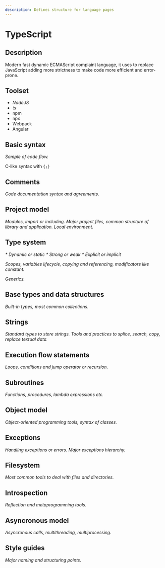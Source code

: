 ```yaml
---
description: Defines structure for language pages
---
```


# TypeScript

## Description

Modern fast dynamic ECMAScript complaint language, it uses to replace JavaScript adding more strictness to make code more efficient and error-prone.

## Toolset

* _NodeJS_
* _ts_
* npm
* npx
* Webpack
* Angular

## Basic syntax

_Sample of code flow._

C-like syntax with `{;}`

## Comments

_Code documentation syntax and agreements._

## Project model

_Modules, import or including. Major project files, common structure of library and application. Local environment._

## Type system

_\* Dynamic or static_ _\* Strong or weak_ _\* Explicit or implicit_

_Scopes, variables lifecycle, copying and referencing, modificators like constant._

_Generics._

## Base types and data structures

_Built-in types, most common collections._

## Strings

_Standard types to store strings. Tools and practices to splice, search, copy, replace textual data._

## Execution flow statements

_Loops, conditions and jump operator or recursion._

## Subroutines

_Functions, procedures, lambda expressions etc._

## Object model

_Object-oriented programming tools, syntax of classes._

## Exceptions

_Handling exceptions or errors. Major exceptions hierarchy._

## Filesystem

_Most common tools to deal with files and directories._

## Introspection

_Reflection and metaprogramming tools._

## Asyncronous model

_Asyncronous calls, multithreading, multiprocessing._

## Style guides

_Major naming and structuring points._
